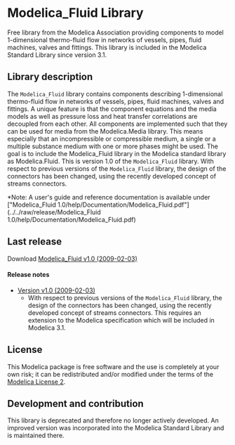 # Modelica_Fluid Library

Free library from the Modelica Association providing components to model 1-dimensional thermo-fluid flow in networks of vessels, pipes, fluid machines, valves and fittings. This library is included in the Modelica Standard Library since version 3.1.

## Library description

The `Modelica_Fluid` library contains components describing 1-dimensional thermo-fluid flow in networks of vessels, pipes, fluid machines, valves and fittings. A unique feature is that the component equations and the media models as well as pressure loss and heat transfer correlations are decoupled from each other. All components are implemented such that they can be used for media from the Modelica.Media library. This means especially that an incompressible or compressible medium, a single or a multiple substance medium with one or more phases might be used. The goal is to include the Modelica_Fluid library in the Modelica standard library as Modelica.Fluid. This is version 1.0 of the `Modelica_Fluid` library. With respect to previous versions of the `Modelica_Fluid` library, the design of the connectors has been changed, using the recently developed concept of streams connectors.

*Note: A user's guide and reference documentation is available under ["Modelica_Fluid 1.0/help/Documentation/Modelica_Fluid.pdf"](../../raw/release/Modelica_Fluid 1.0/help/Documentation/Modelica_Fluid.pdf)

## Last release

Download [Modelica_Fluid v1.0 (2009-02-03)](../../archive/v1.0.zip)

#### Release notes

* [Version v1.0 (2009-02-03)](../../archive/v1.0.zip)
  * With respect to previous versions of the `Modelica_Fluid` library, the design of the connectors has been changed, using the recently developed concept of streams connectors. This requires an extension to the Modelica specification which will be included in Modelica 3.1.

## License

This Modelica package is free software and the use is completely at your own risk;
it can be redistributed and/or modified under the terms of the [Modelica License 2](https://modelica.org/licenses/ModelicaLicense2).

## Development and contribution

This library is deprecated and therefore no longer actively developed.
An improved version was incorporated into the Modelica Standard Library and is maintained there.

